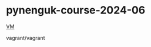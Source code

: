 # pynenguk-course-2024-06

[VM](https://drive.google.com/file/d/1DZYKTGSqBOznw9CNpZ77tinvpBInVOjT/view?usp=drive_link)

vagrant/vagrant
